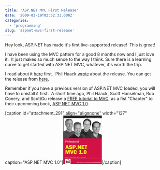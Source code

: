 ```yaml
---
title: 'ASP.NET MVC First Release'
date: '2009-03-19T02:52:31.000Z'
categories:
  - 'programming'
slug: 'aspnet-mvc-first-release'
---
```


Hey look, ASP.NET has made it's first live-supported release!  This is great!

I have been using the MVC pattern for a good 8 months now and I just love it.  It just makes so much sence to the way I think. Sure there is a learning curve to get started with ASP.NET MVC, whatever, it's worth the trip.

I read about it [here](http://blogs.msdn.com/webdevtools/archive/2009/03/18/asp-net-mvc-1-0-live.aspx) first.  Phil Haack [wrote](http://www.haacked.com/archive/2009/03/18/aspnet-mvc-rtw.aspx) about the release. You can get the release from [here](http://www.microsoft.com/downloads/details.aspx?FamilyID=53289097-73ce-43bf-b6a6-35e00103cb4b&displaylang=en).

Remember if you have a previous version of ASP.NET MVC loaded, you will have to unistall it first.  A short time ago, Phil Haack, Scott Hanselman, Rob Conery, and ScottGu release a [FREE tutorial to MVC](http://weblogs.asp.net/scottgu/archive/2009/03/10/free-asp-net-mvc-ebook-tutorial.aspx), as a fist "Chapter" to their upcomming book, [ASP.NET MVC 1.0](http://www.amazon.com/gp/product/0470384611?ie=UTF8&tag=bretcook-20&linkCode=as2&camp=1789&creative=390957&creativeASIN=0470384611 'ASP.NET MVC 1.0').

\[caption id="attachment_291" align="alignnone" width="127" caption="ASP.NET MVC 1.0"\][![ASP.NET MVC 1.0](images/51jz48ccnnl_sl160_.jpg '51jz48ccnnl_sl160_')](http://www.amazon.com/gp/product/0470384611?ie=UTF8&tag=bretcook-20&linkCode=as2&camp=1789&creative=390957&creativeASIN=0470384611)\[/caption\]
